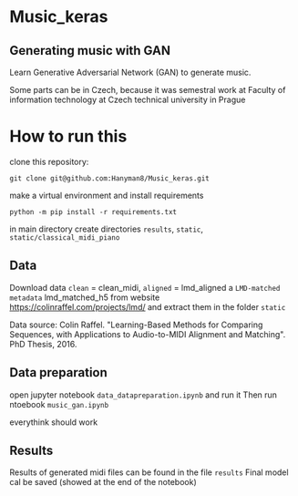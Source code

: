 # Music_keras

## Generating music with GAN

Learn Generative Adversarial Network (GAN) to generate music.

Some parts can be in Czech, because it was semestral work at Faculty of information technology at Czech technical university in Prague

# How to run this

clone this repository:
```
git clone git@github.com:Hanyman8/Music_keras.git
```
make a virtual environment and install requirements
```
python -m pip install -r requirements.txt
```

in main directory create directories `results`, `static`, `static/classical_midi_piano`


## Data
Download data `clean` = clean_midi, `aligned` = lmd_aligned a `LMD-matched metadata` lmd_matched_h5 from website
https://colinraffel.com/projects/lmd/
and extract them in the folder `static`

Data source: Colin Raffel. "Learning-Based Methods for Comparing Sequences, with Applications to Audio-to-MIDI Alignment and Matching". PhD Thesis, 2016.


## Data preparation
open jupyter notebook `data_datapreparation.ipynb` and run it
Then run ntoebook `music_gan.ipynb`

everythink should work

## Results
Results of generated midi files can be found in the file `results`
Final model cal be saved (showed at the end of the notebook)

